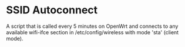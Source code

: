 # SSID Autoconnect

A script that is called every 5 minutes on OpenWrt and connects to any available wifi-ifce section in /etc/config/wireless with mode 'sta' (client mode).
